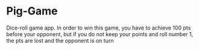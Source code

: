 # Pig-Game

Dice-roll game app.
In order to win this game, you have to achieve 100 pts before your opponent, but if you do not keep your points and roll number 1, the pts are lost and the opponent is on turn
